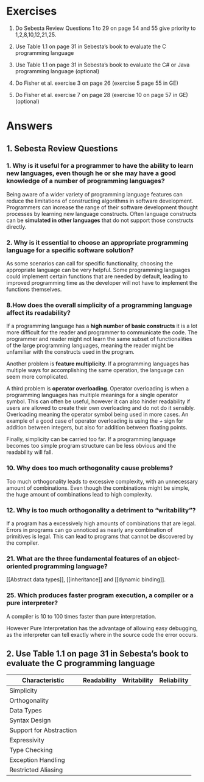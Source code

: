 # Exercises
1.  Do Sebesta Review Questions 1 to 29 on page 54 and 55 give priority to 1,2,8,10,12,21,25.
   
2.  Use Table 1.1 on page 31 in Sebesta’s book to evaluate the C programming language
   
3.  Use Table 1.1 on page 31 in Sebesta’s book to evaluate the C# or Java programming language (optional)
   
4.  Do Fisher et al. exercise 3 on page 26 (exercise 5 page 55 in GE)

5.  Do Fisher et al. exercise 7 on page 28 (exercise 10 on page 57 in GE) (optional)


# Answers
## 1. Sebesta Review Questions

### 1. Why is it useful for a programmer to have the ability to learn new ­languages, even though he or she may have a good knowledge of a number of programming languages?
Being aware of a wider variety of programming language features can reduce the limitations of constructing algorithms in software development. Programmers can increase the range of their software development thought processes by learning new language constructs. Often language constructs can be **simulated in other languages** that do not support those constructs directly.

### 2. Why is it essential to choose an appropriate programming language for a specific software solution?
As some scenarios can call for specific functionality, choosing the appropriate language can be very helpful. Some programming languages could implement certain functions that are needed by default, leading to improved programming time as the developer will not have to implement the functions themselves.

### 8.How does the overall simplicity of a programming language affect its readability?
If a programming language has a **high number of basic constructs** it is a lot more difficult for the reader and programmer to communicate the code. The programmer and reader might not learn the same subset of functionalities of the large programming languages, meaning the reader might be unfamiliar with the constructs used in the program.

Another problem is **feature multiplicity**. If a programming languages has multiple ways for accomplishing the same operation, the language can seem more complicated.

A third problem is **operator overloading**. Operator overloading is when a programming languages has multiple meanings for a single operator symbol. This can often be useful, however it can also hinder readability if users are allowed to create their own overloading and do not do it sensibly. Overloading meaning the operator symbol being used in more cases. An example of a good case of operator overloading is using the *+* sign for addition between integers, but also for addition between floating points.

Finally, simplicity can be carried too far. If a programming language becomes too simple program structure can be less obvious and the readability will fall.

### 10. Why does too much orthogonality cause problems?
Too much orthogonality leads to excessive complexity, with an unnecessary amount of combinations. Even though the combinations might be simple, the huge amount of combinations lead to high complexity.

### 12. Why is too much orthogonality a detriment to “writability”?
If a program has a excessively high amounts of combinations that are legal. Errors in programs can go unnoticed as nearly any combination of primitives is legal. This can lead to programs that cannot be discovered by the compiler. 

### 21. What are the three fundamental features of an ­object­-oriented programming language?
[[Abstract data types]], [[inheritance]] and [[dynamic binding]].


### 25. Which produces faster program execution, a compiler or a pure interpreter?
A compiler is 10 to 100 times faster than pure interpretation. 

However Pure Interpretation has the advantage of allowing easy debugging, as the interpreter can tell exactly where in the source code the error occurs.

## 2. Use Table 1.1 on page 31 in Sebesta’s book to evaluate the C programming language
| Characteristic          | Readability | Writability | Reliability |
| ----------------------- | ----------- | ----------- | ----------- |
| Simplicity              |             |             |             |
| Orthogonality           |             |             |             |
| Data Types              |             |             |             |
| Syntax Design           |             |             |             |
| Support for Abstraction |             |             |             |
| Expressivity            |             |             |             |
| Type Checking           |             |             |             |
| Exception Handling      |             |             |             |
| Restricted Aliasing     |             |             |             |

